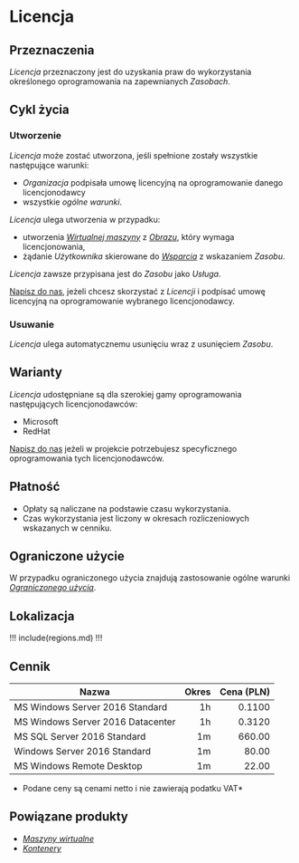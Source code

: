 # Licencja

## Przeznaczenia

*Licencja* przeznaczony jest do uzyskania praw do wykorzystania określonego oprogramowania na zapewnianych *Zasobach*.

## Cykl życia

### Utworzenie

*Licencja* może zostać utworzona, jeśli spełnione zostały wszystkie następujące warunki:

* *Organizacja* podpisała umowę licencyjną na oprogramowanie danego licencjonodawcy
* wszystkie *ogólne warunki*.

*Licencja* ulega utworzenia w przypadku:

* utworzenia *[Wirtualnej maszyny]()* z *[Obrazu]()*, który wymaga licencjonowania,
* żądanie *Użytkownika* skierowane do *[Wsparcia]()* z wskazaniem *Zasobu*.

*Licencja* zawsze przypisana jest do *Zasobu* jako *Usługa*.

[Napisz do nas](), jeżeli chcesz skorzystać z *Licencji* i podpisać umowę licencyjną na oprogramowanie wybranego licencjonodawcy.

### Usuwanie

*Licencja* ulega automatycznemu usunięciu wraz z usunięciem *Zasobu*.

## Warianty

*Licencja* udostępniane są dla szerokiej gamy oprogramowania następujących licencjonodawców:

* Microsoft
* RedHat

[Napisz do nas]() jeżeli w projekcie potrzebujesz specyficznego oprogramowania tych licencjonodawców.

## Płatność

* Opłaty są naliczane na podstawie czasu wykorzystania.
* Czas wykorzystania jest liczony w okresach rozliczeniowych wskazanych w cenniku.

## Ograniczone użycie

W przypadku ograniczonego użycia znajdują zastosowanie ogólne warunki *[Ograniczonego użycia]()*.

## Lokalizacja

!!! include(regions.md) !!!

## Cennik

Nazwa                             |  Okres | Cena (PLN)
--------------------------------- | -----: | ---------:
MS Windows Server 2016 Standard   |     1h |     0.1100
MS Windows Server 2016 Datacenter |     1h |     0.3120
MS SQL Server 2016 Standard       |     1m |     660.00
Windows Server 2016 Standard      |     1m |      80.00
MS Windows Remote Desktop         |     1m |      22.00

* Podane ceny są cenami netto i nie zawierają podatku VAT*

## Powiązane produkty

* *[Maszyny wirtualne]()*
* *[Kontenery]()*
